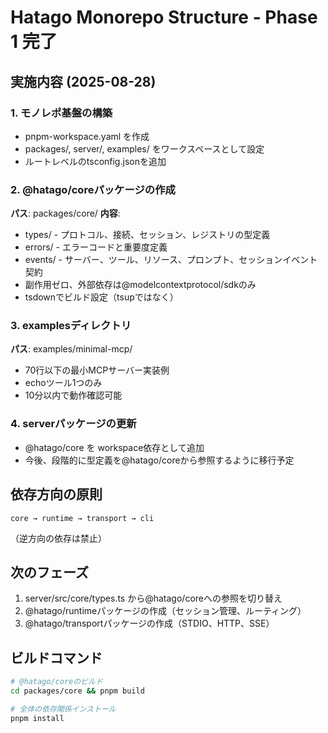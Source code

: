 # Hatago Monorepo Structure - Phase 1 完了

## 実施内容 (2025-08-28)

### 1. モノレポ基盤の構築
- pnpm-workspace.yaml を作成
- packages/, server/, examples/ をワークスペースとして設定
- ルートレベルのtsconfig.jsonを追加

### 2. @hatago/coreパッケージの作成
**パス**: packages/core/
**内容**:
- types/ - プロトコル、接続、セッション、レジストリの型定義
- errors/ - エラーコードと重要度定義  
- events/ - サーバー、ツール、リソース、プロンプト、セッションイベント契約
- 副作用ゼロ、外部依存は@modelcontextprotocol/sdkのみ
- tsdownでビルド設定（tsupではなく）

### 3. examplesディレクトリ
**パス**: examples/minimal-mcp/
- 70行以下の最小MCPサーバー実装例
- echoツール1つのみ
- 10分以内で動作確認可能

### 4. serverパッケージの更新
- @hatago/core を workspace依存として追加
- 今後、段階的に型定義を@hatago/coreから参照するように移行予定

## 依存方向の原則
```
core → runtime → transport → cli
```
（逆方向の依存は禁止）

## 次のフェーズ
1. server/src/core/types.ts から@hatago/coreへの参照を切り替え
2. @hatago/runtimeパッケージの作成（セッション管理、ルーティング）
3. @hatago/transportパッケージの作成（STDIO、HTTP、SSE）

## ビルドコマンド
```bash
# @hatago/coreのビルド
cd packages/core && pnpm build

# 全体の依存関係インストール
pnpm install
```